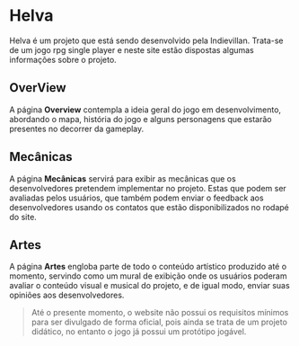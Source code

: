 # Helva 

Helva é um projeto que está sendo desenvolvido pela Indievillan. Trata-se de um jogo rpg single player e neste site estão dispostas algumas informações sobre o projeto.

## OverView
A página **Overview** contempla a ideia geral do jogo em desenvolvimento, abordando o mapa, história do jogo e alguns personagens que estarão presentes no decorrer da gameplay.

## Mecânicas
A página **Mecânicas** servirá para exibir as mecânicas que os desenvolvedores pretendem implementar no projeto. Estas que podem ser avaliadas pelos usuários, que também podem enviar o feedback aos desenvolvedores usando os contatos que estão disponibilizados no rodapé do site.

## Artes
A página **Artes** engloba parte de todo o conteúdo artístico produzido até o momento, servindo como um mural de exibição onde os usuários poderam avaliar o conteúdo visual e musical do projeto, e de igual modo, enviar suas opiniões aos desenvolvedores.

> Até o presente momento, o website não possui os requisitos mínimos para ser divulgado de forma oficial, pois ainda se trata de um projeto didático, no entanto o jogo já possui um protótipo jogável.
